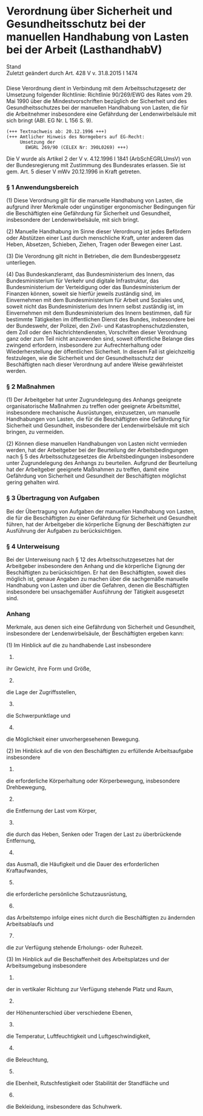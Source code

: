 Verordnung über Sicherheit und Gesundheitsschutz bei der manuellen Handhabung von Lasten bei der Arbeit (LasthandhabV)
======================================================================================================================

Stand  
Zuletzt geändert durch Art. 428 V v. 31.8.2015 I 1474

### 

Diese Verordnung dient in Verbindung mit dem Arbeitsschutzgesetz
der Umsetzung folgender Richtlinie:
Richtlinie 90/269/EWG des Rates vom 29. Mai 1990 über die
Mindestvorschriften bezüglich der Sicherheit und des Gesundheitsschutzes
bei der manuellen Handhabung von Lasten, die für die Arbeitnehmer
insbesondere eine Gefährdung der Lendenwirbelsäule mit sich bringt
(ABl. EG Nr. L 156 S. 9).

```
(+++ Textnachweis ab: 20.12.1996 +++)
(+++ Amtlicher Hinweis des Normgebers auf EG-Recht:
     Umsetzung der
       EWGRL 269/90 (CELEX Nr: 390L0269) +++)
```

Die V wurde als Artikel 2 der V v. 4.12.1996 I 1841 (ArbSchEGRLUmsV) von der Bundesregierung mit Zustimmung des Bundesrates erlassen. Sie ist gem. Art. 5 dieser V mWv 20.12.1996 in Kraft getreten.

### § 1 Anwendungsbereich

(1) Diese Verordnung gilt für die manuelle Handhabung von Lasten, die aufgrund ihrer Merkmale oder ungünstiger ergonomischer Bedingungen für die Beschäftigten eine Gefährdung für Sicherheit und Gesundheit, insbesondere der Lendenwirbelsäule, mit sich bringt.

(2) Manuelle Handhabung im Sinne dieser Verordnung ist jedes Befördern oder Abstützen einer Last durch menschliche Kraft, unter anderem das Heben, Absetzen, Schieben, Ziehen, Tragen oder Bewegen einer Last.

(3) Die Verordnung gilt nicht in Betrieben, die dem Bundesberggesetz unterliegen.

(4) Das Bundeskanzleramt, das Bundesministerium des Innern, das Bundesministerium für Verkehr und digitale Infrastruktur, das Bundesministerium der Verteidigung oder das Bundesministerium der Finanzen können, soweit sie hierfür jeweils zuständig sind, im Einvernehmen mit dem Bundesministerium für Arbeit und Soziales und, soweit nicht das Bundesministerium des Innern selbst zuständig ist, im Einvernehmen mit dem Bundesministerium des Innern bestimmen, daß für bestimmte Tätigkeiten im öffentlichen Dienst des Bundes, insbesondere bei der Bundeswehr, der Polizei, den Zivil- und Katastrophenschutzdiensten, dem Zoll oder den Nachrichtendiensten, Vorschriften dieser Verordnung ganz oder zum Teil nicht anzuwenden sind, soweit öffentliche Belange dies zwingend erfordern, insbesondere zur Aufrechterhaltung oder Wiederherstellung der öffentlichen Sicherheit. In diesem Fall ist gleichzeitig festzulegen, wie die Sicherheit und der Gesundheitsschutz der Beschäftigten nach dieser Verordnung auf andere Weise gewährleistet werden.

### § 2 Maßnahmen

(1) Der Arbeitgeber hat unter Zugrundelegung des Anhangs geeignete organisatorische Maßnahmen zu treffen oder geeignete Arbeitsmittel, insbesondere mechanische Ausrüstungen, einzusetzen, um manuelle Handhabungen von Lasten, die für die Beschäftigten eine Gefährdung für Sicherheit und Gesundheit, insbesondere der Lendenwirbelsäule mit sich bringen, zu vermeiden.

(2) Können diese manuellen Handhabungen von Lasten nicht vermieden werden, hat der Arbeitgeber bei der Beurteilung der Arbeitsbedingungen nach § 5 des Arbeitsschutzgesetzes die Arbeitsbedingungen insbesondere unter Zugrundelegung des Anhangs zu beurteilen. Aufgrund der Beurteilung hat der Arbeitgeber geeignete Maßnahmen zu treffen, damit eine Gefährdung von Sicherheit und Gesundheit der Beschäftigten möglichst gering gehalten wird.

### § 3 Übertragung von Aufgaben

Bei der Übertragung von Aufgaben der manuellen Handhabung von Lasten, die für die Beschäftigten zu einer Gefährdung für Sicherheit und Gesundheit führen, hat der Arbeitgeber die körperliche Eignung der Beschäftigten zur Ausführung der Aufgaben zu berücksichtigen.

### § 4 Unterweisung

Bei der Unterweisung nach § 12 des Arbeitsschutzgesetzes hat der Arbeitgeber insbesondere den Anhang und die körperliche Eignung der Beschäftigten zu berücksichtigen. Er hat den Beschäftigten, soweit dies möglich ist, genaue Angaben zu machen über die sachgemäße manuelle Handhabung von Lasten und über die Gefahren, denen die Beschäftigten insbesondere bei unsachgemäßer Ausführung der Tätigkeit ausgesetzt sind.

### Anhang

Merkmale, aus denen sich eine Gefährdung von Sicherheit und Gesundheit, insbesondere der Lendenwirbelsäule, der Beschäftigten ergeben kann:

(1) Im Hinblick auf die zu handhabende Last insbesondere

1.  
ihr Gewicht, ihre Form und Größe,

2.  
die Lage der Zugriffsstellen,

3.  
die Schwerpunktlage und

4.  
die Möglichkeit einer unvorhergesehenen Bewegung.

(2) Im Hinblick auf die von den Beschäftigten zu erfüllende Arbeitsaufgabe insbesondere

1.  
die erforderliche Körperhaltung oder Körperbewegung, insbesondere Drehbewegung,

2.  
die Entfernung der Last vom Körper,

3.  
die durch das Heben, Senken oder Tragen der Last zu überbrückende Entfernung,

4.  
das Ausmaß, die Häufigkeit und die Dauer des erforderlichen Kraftaufwandes,

5.  
die erforderliche persönliche Schutzausrüstung,

6.  
das Arbeitstempo infolge eines nicht durch die Beschäftigten zu ändernden Arbeitsablaufs und

7.  
die zur Verfügung stehende Erholungs- oder Ruhezeit.

(3) Im Hinblick auf die Beschaffenheit des Arbeitsplatzes und der Arbeitsumgebung insbesondere

1.  
der in vertikaler Richtung zur Verfügung stehende Platz und Raum,

2.  
der Höhenunterschied über verschiedene Ebenen,

3.  
die Temperatur, Luftfeuchtigkeit und Luftgeschwindigkeit,

4.  
die Beleuchtung,

5.  
die Ebenheit, Rutschfestigkeit oder Stabilität der Standfläche und

6.  
die Bekleidung, insbesondere das Schuhwerk.

